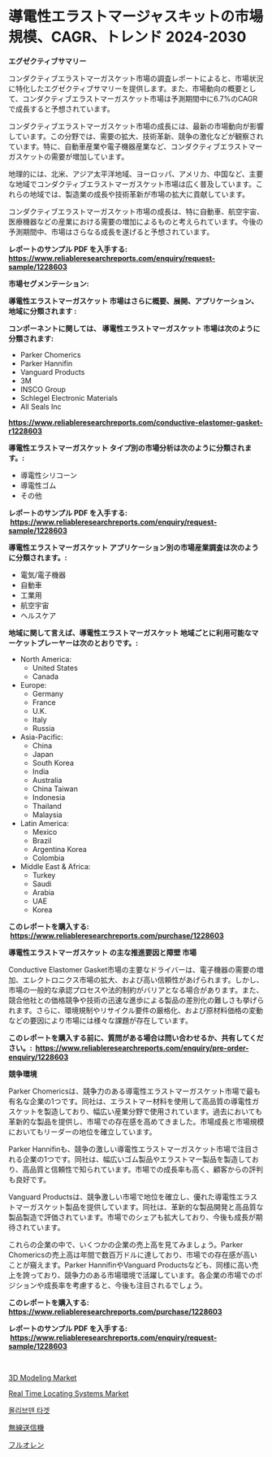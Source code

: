 <p><h1>導電性エラストマージャスキットの市場規模、CAGR、トレンド 2024-2030</h1></p><p><strong>エグゼクティブサマリー</strong></p>
<p><p>コンダクティブエラストマーガスケット市場の調査レポートによると、市場状況に特化したエグゼクティブサマリーを提供します。また、市場動向の概要として、コンダクティブエラストマーガスケット市場は予測期間中に6.7%のCAGRで成長すると予想されています。</p><p>コンダクティブエラストマーガスケット市場の成長には、最新の市場動向が影響しています。この分野では、需要の拡大、技術革新、競争の激化などが観察されています。特に、自動車産業や電子機器産業など、コンダクティブエラストマーガスケットの需要が増加しています。</p><p>地理的には、北米、アジア太平洋地域、ヨーロッパ、アメリカ、中国など、主要な地域でコンダクティブエラストマーガスケット市場は広く普及しています。これらの地域では、製造業の成長や技術革新が市場の拡大に貢献しています。</p><p>コンダクティブエラストマーガスケット市場の成長は、特に自動車、航空宇宙、医療機器などの産業における需要の増加によるものと考えられています。今後の予測期間中、市場はさらなる成長を遂げると予想されています。</p></p>
<p><strong>レポートのサンプル PDF を入手する: <a href="https://www.reliableresearchreports.com/enquiry/request-sample/1228603">https://www.reliableresearchreports.com/enquiry/request-sample/1228603</a></strong></p>
<p><strong>市場セグメンテーション:</strong></p>
<p><strong> 導電性エラストマーガスケット 市場はさらに概要、展開、アプリケーション、地域に分類されます :</strong></p>
<p><strong>コンポーネントに関しては、 導電性エラストマーガスケット 市場は次のように分類されます: &nbsp;</strong></p>
<p><ul><li>Parker Chomerics</li><li>Parker Hannifin</li><li>Vanguard Products</li><li>3M</li><li>INSCO Group</li><li>Schlegel Electronic Materials</li><li>All Seals Inc</li></ul></p>
<p><strong><a href="https://www.reliableresearchreports.com/conductive-elastomer-gasket-r1228603">https://www.reliableresearchreports.com/conductive-elastomer-gasket-r1228603</a></strong></p>
<p><strong> 導電性エラストマーガスケット タイプ別の市場分析は次のように分類されます。:</strong></p>
<p><ul><li>導電性シリコーン</li><li>導電性ゴム</li><li>その他</li></ul></p>
<p><strong>レポートのサンプル PDF を入手する: &nbsp;<a href="https://www.reliableresearchreports.com/enquiry/request-sample/1228603">https://www.reliableresearchreports.com/enquiry/request-sample/1228603</a></strong></p>
<p><strong> 導電性エラストマーガスケット アプリケーション別の市場産業調査は次のように分類されます。:</strong></p>
<p><ul><li>電気/電子機器</li><li>自動車</li><li>工業用</li><li>航空宇宙</li><li>ヘルスケア</li></ul></p>
<p><strong>地域に関して言えば、導電性エラストマーガスケット 地域ごとに利用可能なマーケットプレーヤーは次のとおりです。:</strong></p>
<p><ul>
    <li>
        North America:
        <ul>
            <li>United States</li>
            <li>Canada</li>
        </ul>
    </li>
    <li>
        Europe:
        <ul>
            <li>Germany</li>
            <li>France</li>
            <li>U.K.</li>
            <li>Italy</li>
            <li>Russia</li>
        </ul>
    </li>
    <li>
        Asia-Pacific:
        <ul>
            <li>China</li>
            <li>Japan</li>
            <li>South Korea</li>
            <li>India</li>
            <li>Australia</li>
            <li>China Taiwan</li>
            <li>Indonesia</li>
            <li>Thailand</li>
            <li>Malaysia</li>
        </ul>
    </li>
    <li>
        Latin America:
        <ul>
            <li>Mexico</li>
            <li>Brazil</li>
            <li>Argentina Korea</li>
            <li>Colombia</li>
        </ul>
    </li>
    <li>
        Middle East & Africa:
        <ul>
            <li>Turkey</li>
            <li>Saudi</li>
            <li>Arabia</li>
            <li>UAE</li>
            <li>Korea</li>
        </ul>
    </li>
    </ul></p>
<p><strong>このレポートを購入する: &nbsp;<a href="https://www.reliableresearchreports.com/purchase/1228603">https://www.reliableresearchreports.com/purchase/1228603</a></strong></p>
<p><strong>導電性エラストマーガスケット の主な推進要因と障壁 市場</strong></p>
<p><p>Conductive Elastomer Gasket市場の主要なドライバーは、電子機器の需要の増加、エレクトロニクス市場の拡大、および高い信頼性があげられます。しかし、市場の一般的な承認プロセスや法的制約がバリアとなる場合があります。また、競合他社との価格競争や技術の迅速な進歩による製品の差別化の難しさも挙げられます。さらに、環境規制やリサイクル要件の厳格化、および原材料価格の変動などの要因により市場には様々な課題が存在しています。</p></p>
<p><strong>このレポートを購入する前に、質問がある場合は問い合わせるか、共有してください。:&nbsp; <a href="https://www.reliableresearchreports.com/enquiry/pre-order-enquiry/1228603">https://www.reliableresearchreports.com/enquiry/pre-order-enquiry/1228603</a></strong></p>
<p><strong>競争環境</strong></p>
<p><p>Parker Chomericsは、競争力のある導電性エラストマーガスケット市場で最も有名な企業の1つです。同社は、エラストマー材料を使用して高品質の導電性ガスケットを製造しており、幅広い産業分野で使用されています。過去においても革新的な製品を提供し、市場での存在感を高めてきました。市場成長と市場規模においてもリーダーの地位を確立しています。</p><p>Parker Hannifinも、競争の激しい導電性エラストマーガスケット市場で注目される企業の1つです。同社は、幅広いゴム製品やエラストマー製品を製造しており、高品質と信頼性で知られています。市場での成長率も高く、顧客からの評判も良好です。</p><p>Vanguard Productsは、競争激しい市場で地位を確立し、優れた導電性エラストマーガスケット製品を提供しています。同社は、革新的な製品開発と高品質な製品製造で評価されています。市場でのシェアも拡大しており、今後も成長が期待されています。</p><p>これらの企業の中で、いくつかの企業の売上高を見てみましょう。Parker Chomericsの売上高は年間で数百万ドルに達しており、市場での存在感が高いことが窺えます。Parker HannifinやVanguard Productsなども、同様に高い売上を誇っており、競争力のある市場環境で活躍しています。各企業の市場でのポジションや成長率を考慮すると、今後も注目されるでしょう。</p></p>
<p><strong>このレポートを購入する: &nbsp; <a href="https://www.reliableresearchreports.com/purchase/1228603">https://www.reliableresearchreports.com/purchase/1228603</a></strong></p>
<p><strong>レポートのサンプル PDF を入手する: &nbsp;<a href="https://www.reliableresearchreports.com/enquiry/request-sample/1228603">https://www.reliableresearchreports.com/enquiry/request-sample/1228603</a></strong><strong></strong></p>
<p>&nbsp;</p>
<p><p><a href="https://www.linkedin.com/pulse/3d-modeling-market-research-report-its-history-forecast-irsle?trackingId=GNbr1jrs4UYhG9oPFzSPcw%3D%3D">3D Modeling Market</a></p><p><a href="https://www.linkedin.com/pulse/real-time-locating-systems-market-outlook-industry-overview-wnbfe?trackingId=c%2FFcQG9PXcycW%2BQfu1PQ%2Fw%3D%3D">Real Time Locating Systems Market</a></p><p><a href="https://medium.com/@randyhuel1979/%EB%AA%B0%EB%A6%AC%EB%B8%8C%EB%8D%B4-%ED%83%80%EA%B2%9F-%EC%8B%9C%EC%9E%A5-%EC%9C%A0%ED%98%95-%EC%9D%91%EC%9A%A9-%EB%B0%8F-%EC%A7%80%EB%A6%AC%EB%B3%84-%EC%A2%85%ED%95%A9-%ED%8F%89%EA%B0%80-828fcf24cbaa">몰리브덴 타겟</a></p><p><a href="https://medium.com/@gustavorn8776xcc/%E3%83%A9%E3%82%B8%E3%82%AA%E9%80%81%E4%BF%A1%E6%A9%9F%E5%B8%82%E5%A0%B4%E3%83%A1%E3%83%88%E3%83%AA%E3%82%AF%E3%82%B9%E3%81%AE%E3%83%87%E3%82%B3%E3%83%BC%E3%83%87%E3%82%A3%E3%83%B3%E3%82%B0-%E5%B8%82%E5%A0%B4%E3%82%B7%E3%82%A7%E3%82%A2-%E3%83%88%E3%83%AC%E3%83%B3%E3%83%89-%E3%81%8A%E3%82%88%E3%81%B3%E6%88%90%E9%95%B7%E3%83%91%E3%82%BF%E3%83%BC%E3%83%B3-dbb2f874ef18">無線送信機</a></p><p><a href="https://medium.com/@alioukaye1/%E3%83%95%E3%83%AB%E3%82%AA%E3%83%AC%E3%83%B3%E5%B8%82%E5%A0%B4%E5%B1%95%E6%9C%9B-%E7%94%A3%E6%A5%AD%E6%A6%82%E8%A6%81%E3%81%A8%E4%BA%88%E6%B8%AC-2024%E5%B9%B4%E3%81%8B%E3%82%892031%E5%B9%B4%E3%81%BE%E3%81%A7-45eea5106b04">フルオレン</a></p></p>